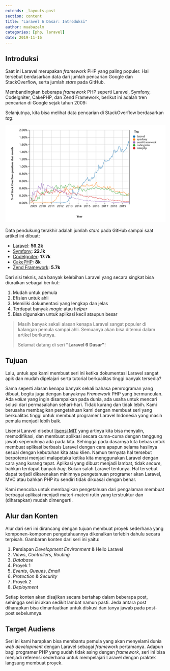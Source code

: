 ```yaml
---
extends: _layouts.post
section: content
title: "Laravel 6 Dasar: Introduksi"
author: muabazalm
categories: [php, laravel]
date: 2019-11-16
---
```


## Introduksi

Saat ini Laravel merupakan _framework_ PHP yang paling populer. Hal tersebut berdasarkan data dari jumlah pencarian Google dan StackOverflow, serta jumlah _stars_ pada GitHub. 

Membandingkan beberapa _framework_ PHP seperti Laravel, Symfony, CodeIgniter, CakePHP, dan Zend Framework, berikut ini adalah tren pencarian di Google sejak tahun 2009:

   <script type="text/javascript" src="https://ssl.gstatic.com/trends_nrtr/1982_RC01/embed_loader.js"></script>
  <script type="text/javascript">
    trends.embed.renderExploreWidget("TIMESERIES", {"comparisonItem":[{"keyword":"laravel","geo":"","time":"2009-01-01 2019-11-16"},{"keyword":"Symfony","geo":"","time":"2009-01-01 2019-11-16"},{"keyword":"/m/02qgdkj","geo":"","time":"2009-01-01 2019-11-16"},{"keyword":"CakePHP","geo":"","time":"2009-01-01 2019-11-16"},{"keyword":"/m/0cdvjh","geo":"","time":"2009-01-01 2019-11-16"}],"category":0,"property":""}, {"exploreQuery":"date=2009-01-01%202019-11-16&q=laravel,Symfony,%2Fm%2F02qgdkj,CakePHP,%2Fm%2F0cdvjh","guestPath":"https://trends.google.com:443/trends/embed/"});
  </script>

Selanjutnya, kita bisa melihat data pencarian di StackOverflow berdasarkan _tag_:

![alt text](../assets/uploads/php-framework-so.svg "Logo Title Text 1")

Data pendukung terakhir adalah jumlah _stars_ pada GitHub sampai saat artikel ini dibuat:

- [Laravel](https://github.com/laravel/laravel): __56.2k__
- [Symfony](https://github.com/symfony/symfony): __22.1k__
- [CodeIgniter](https://github.com/bcit-ci/CodeIgniter): __17.7k__
- [CakePHP](https://github.com/cakephp/cakephp): __8k__
- [Zend Framework](https://github.com/zendframework/zendframework): __5.7k__


Dari sisi teknis, ada banyak kelebihan Laravel yang secara singkat bisa diuraikan sebagai berikut:

1. Mudah untuk pemula
2. Efisien untuk ahli
3. Memiliki dokumentasi yang lengkap dan jelas
4. Terdapat banyak _magic_ atau _helper_ 
5. Bisa digunakan untuk aplikasi kecil ataupun besar

> Masih banyak sekali alasan kenapa Laravel sangat populer di kalangan pemula sampai ahli. Semuanya akan bisa ditemui dalam artikel berikutnya.
>
> Selamat datang di seri __"Laravel 6 Dasar"__!

## Tujuan
Lalu, untuk apa kami membuat seri ini ketika dokumentasi Laravel sangat apik dan mudah dipelajari serta tutorial berkualitas tinggi banyak tersedia?

Sama seperti alasan kenapa banyak sekali bahasa pemrograman yang dibuat, begitu juga dengan banyaknya _Framework_ PHP  yang bermunculan. Ada _value_ yang ingin disampaikan pada dunia, ada usaha untuk mencari solusi dari permasalahan sehari-hari. Tidak kurang dan tidak lebih. Kami berusaha membagikan pengetahuan kami dengan membuat seri yang berkualitas tinggi untuk membuat programer Laravel Indonesia yang masih pemula menjadi lebih baik. 

Lisensi Laravel disebut [lisensi MIT](https://opensource.org/licenses/MIT) yang artinya kita bisa menyalin, memodifikasi, dan membuat aplikasi secara cuma-cuma dengan tanggung jawab sepenuhnya ada pada kita.
Sehingga pada dasarnya kita bebas untuk membuat aplikasi berbasis Laravel dengan cara apapun selama hasilnya sesuai dengan kebutuhan kita atau klien. Namun ternyata hal tersebut berpotensi menjadi malapetaka ketika kita menggunakan Laravel dengan cara yang kurang tepat. Aplikasi yang dibuat menjadi lambat, tidak _secure_, bahkan terdapat banyak _bug_. Bukan salah Laravel tentunya. Hal tersebut dapat terjadi dikarenakan minimnya pengetahuan programer akan Laravel, MVC atau bahkan PHP itu sendiri tidak dikuasai dengan benar.

Kami mencoba untuk membagikan pengetahuan dari pengalaman membuat berbagai aplikasi menjadi materi-materi rutin yang terstruktur dan (diharapkan) mudah dimengerti.

## Alur dan Konten

Alur dari seri ini dirancang dengan tujuan membuat proyek sederhana yang komponen-komponen pengetahuannya dikenalkan terlebih dahulu secara terpisah.
Gambaran konten dari seri ini yaitu:

1. Persiapan _Development Environment_ & Hello Laravel
2. _Views_, _Controllers_, _Routing_
3. _Database_
4. Proyek 1
5. _Events_, _Queues_, _Email_
6. _Protection_ & _Security_
7. Proyek 2
8. _Deployment_

Setiap konten akan disajikan secara bertahap dalam beberapa post, sehingga seri ini akan sedikit lambat namun pasti. Jeda antara post diharapkan bisa dimanfaatkan untuk diskusi dan tanya jawab pada post-post sebelumnya.

## Target Audiens

Seri ini kami harapkan bisa membantu pemula yang akan menyelami dunia _web development_ dengan Laravel sebagai _framework_ pertamanya. Adapun bagi programer PHP yang sudah tidak asing dengan _framework_, seri ini bisa menjadi referensi sederhana untuk mempelajari Laravel dengan praktek langsung membuat proyek.
